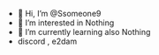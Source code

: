 - 👋 Hi, I’m @Ssomeone9
- 👀 I’m interested in Nothing
- 🌱 I’m currently learning also Nothing
- discord , e2dam
